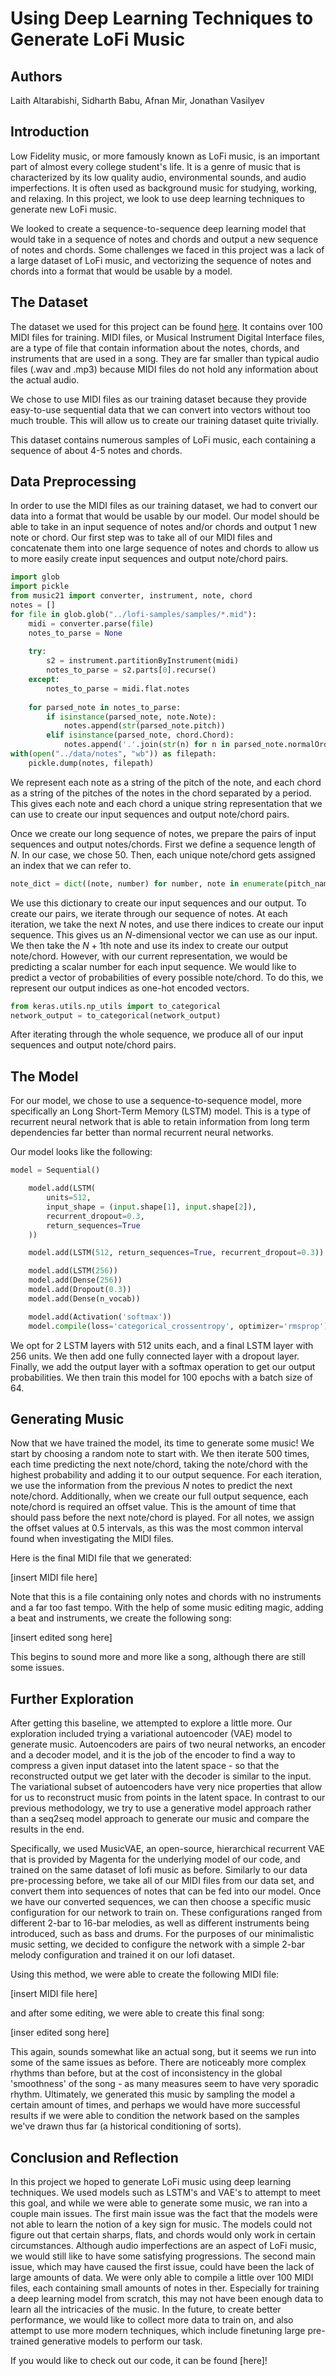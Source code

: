 # Using Deep Learning Techniques to Generate LoFi Music
 
## Authors
Laith Altarabishi, Sidharth Babu, Afnan Mir, Jonathan Vasilyev

## Introduction
Low Fidelity music, or more famously known as LoFi music, is an important part of almost every college student's life. It is a genre of music that is characterized by its low quality audio, environmental sounds, and audio imperfections. It is often used as background music for studying, working, and relaxing. In this project, we look to use deep learning techniques to generate new LoFi music.

We looked to create a sequence-to-sequence deep learning model that would take in a sequence of notes and chords and output a new sequence of notes and chords. Some challenges we faced in this project was a lack of a large dataset of LoFi music, and vectorizing the sequence of notes and chords into a format that would be usable by a model.

## The Dataset
The dataset we used for this project can be found [here](https://github.com/nmtremblay/lofi-samples). It contains over 100 MIDI files for training. MIDI files, or Musical Instrument Digital Interface files, are a type of file that contain information about the notes, chords, and instruments that are used in a song. They are far smaller than typical audio files (.wav and .mp3) because MIDI files do not hold any information about the actual audio.

We chose to use MIDI files as our training dataset because they provide easy-to-use sequential data that we can convert into vectors without too much trouble. This will allow us to create our training dataset quite trivially.

This dataset contains numerous samples of LoFi music, each containing a sequence of about 4-5 notes and chords.

## Data Preprocessing
In order to use the MIDI files as our training dataset, we had to convert our data into a format that would be usable by our model. Our model should be able to take in an input sequence of notes and/or chords and output 1 new note or chord. Our first step was to take all of our MIDI files and concatenate them into one large sequence of notes and chords to allow us to more easily create input sequences and output note/chord pairs.

```python
import glob
import pickle
from music21 import converter, instrument, note, chord
notes = []
for file in glob.glob("../lofi-samples/samples/*.mid"):
    midi = converter.parse(file)
    notes_to_parse = None
    
    try:
        s2 = instrument.partitionByInstrument(midi)
        notes_to_parse = s2.parts[0].recurse()
    except:
        notes_to_parse = midi.flat.notes
    
    for parsed_note in notes_to_parse:
        if isinstance(parsed_note, note.Note):
            notes.append(str(parsed_note.pitch))
        elif isinstance(parsed_note, chord.Chord):
            notes.append('.'.join(str(n) for n in parsed_note.normalOrder))
with(open("../data/notes", "wb")) as filepath:
    pickle.dump(notes, filepath)
```

We represent each note as a string of the pitch of the note, and each chord as a string of the pitches of the notes in the chord separated by a period. This gives each note and each chord a unique string representation that we can use to create our input sequences and output note/chord pairs.

Once we create our long sequence of notes, we prepare the pairs of input sequences and output notes/chords. First we define a sequence length of $N$. In our case, we chose 50. Then, each unique note/chord gets assigned an index that we can refer to.

```python
note_dict = dict((note, number) for number, note in enumerate(pitch_names))
```
We use this dictionary to create our input sequences and our output. To create our pairs, we iterate through our sequence of notes. At each iteration, we take the next $N$ notes, and use there indices to create our input sequence. This gives us an $N$-dimensional vector we can use as our input. We then take the $N + 1$th note and use its index to create our output note/chord. However, with our current representation, we would be predicting a scalar number for each input sequence. We would like to predict a vector of probabilities of every possible note/chord. To do this, we represent our output indices as one-hot encoded vectors.

```python
from keras.utils.np_utils import to_categorical
network_output = to_categorical(network_output)
```
After iterating through the whole sequence, we produce all of our input sequences and output note/chord pairs.

## The Model
For our model, we chose to use a sequence-to-sequence model, more specifically an Long Short-Term Memory (LSTM) model. This is a type of recurrent neural network that is able to retain information from long term dependencies far better than normal recurrent neural networks.

Our model looks like the following:
```python
model = Sequential()

    model.add(LSTM(
        units=512,
        input_shape = (input.shape[1], input.shape[2]),
        recurrent_dropout=0.3,
        return_sequences=True
    ))

    model.add(LSTM(512, return_sequences=True, recurrent_dropout=0.3))

    model.add(LSTM(256))
    model.add(Dense(256))
    model.add(Dropout(0.3))
    model.add(Dense(n_vocab))

    model.add(Activation('softmax'))
    model.compile(loss='categorical_crossentropy', optimizer='rmsprop')
```
We opt for 2 LSTM layers with 512 units each, and a final LSTM layer with 256 units. We then add one fully connected layer with a dropout layer. Finally, we add the output layer with a softmax operation to get our output probabilities. We then train this model for 100 epochs with a batch size of 64.

## Generating Music
Now that we have trained the model, its time to generate some music! We start by choosing a random note to start with. We then iterate 500 times, each time predicting the next note/chord, taking the note/chord with the highest probability and adding it to our output sequence. For each iteration, we use the information from the previous $N$ notes to predict the next note/chord. Additionally, when we create our full output sequence, each note/chord is required an offset value. This is the amount of time that should pass before the next note/chord is played. For all notes, we assign the offset values at 0.5 intervals, as this was the most common interval found when investigating the MIDI files. 

Here is the final MIDI file that we generated:

[insert MIDI file here]

Note that this is a file containing only notes and chords with no instruments and a far too fast tempo. With the help of some music editing magic, adding a beat and instruments, we create the following song:

[insert edited song here]

This begins to sound more and more like a song, although there are still some issues.

## Further Exploration
After getting this baseline, we attempted to explore a little more. Our exploration included trying a variational autoencoder (VAE) model to generate music. Autoencoders are pairs of two neural networks, an encoder and a decoder model, and it is the job of the encoder to find a way to compress a given input dataset into the latent space - so that the reconstructed output we get later with the decoder is similar to the input. The variational subset of autoencoders have very nice properties that allow for us to reconstruct music from points in the latent space. In contrast to our previous methodology, we try to use a generative model approach rather than a seq2seq model approach to generate our music and compare the results in the end.

Specifically, we used MusicVAE, an open-source, hierarchical recurrent VAE that is provided by Magenta for the underlying model of our code, and trained on the same dataset of lofi music as before. Similarly to our data pre-processing before, we take all of our MIDI files from our data set, and convert them into sequences of notes that can be fed into our model. Once we have our converted sequences, we can then choose a specific music configuration for our network to train on. These configurations ranged from different 2-bar to 16-bar melodies, as well as different instruments being introduced, such as bass and drums. For the purposes of our minimalistic music setting, we decided to configure the network with a simple 2-bar melody configuration and trained it on our lofi dataset.

Using this method, we were able to create the following MIDI file:

[insert MIDI file here]

and after some editing, we were able to create this final song:

[inser edited song here]

This again, sounds somewhat like an actual song, but it seems we run into some of the same issues as before. There are noticeably more complex rhythms than before, but at the cost of inconsistency in the global 'smoothness' of the song - as many measures seem to have very sporadic rhythm. Ultimately, we generated this music by sampling the model a certain amount of times, and perhaps we would have more successful results if we were able to condition the network based on the samples we've drawn thus far (a historical conditioning of sorts). 

## Conclusion and Reflection

In this project we hoped to generate LoFi music using deep learning techniques. We used models such as LSTM's and VAE's to attempt to meet this goal, and while we were able to generate some music, we ran into a couple main issues. The first main issue was the fact that the models were not able to learn the notion of a key sign for music. The models could not figure out that certain sharps, flats, and chords would only work in certain circumstances. Although audio imperfections are an aspect of LoFi music, we would still like to have some satisfying progressions. The second main issue, which may have caused the first issue, could have been the lack of large amounts of data. We were only able to compile a little over 100 MIDI files, each containing small amounts of notes in ther. Especially for training a deep learning model from scratch, this may not have been enough data to learn all the intricacies of the music. In the future, to create better performance, we would like to collect more data to train on, and also attempt to use more modern techniques, which include finetuning large pre-trained generative models to perform our task.

If you would like to check out our code, it can be found [here]!